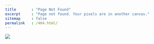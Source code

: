 ```yaml
---
title       : "Page Not Found"
excerpt     : "Page not found. Your pixels are in another canvas."
sitemap     : false
permalink   : /404.html/
---
```


<!-- Sorry, but the page you were trying to view does not exist. -->
<!-- 이미지 출력 -->
![](https://i.stack.imgur.com/6M513.png)

